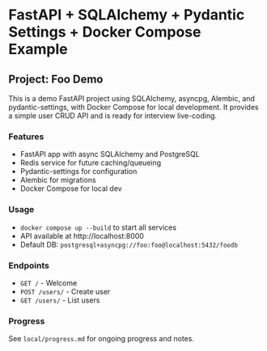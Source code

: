 # FastAPI + SQLAlchemy + Pydantic Settings + Docker Compose Example

## Project: Foo Demo

This is a demo FastAPI project using SQLAlchemy, asyncpg, Alembic, and pydantic-settings, with Docker Compose for local development. It provides a simple user CRUD API and is ready for interview live-coding.

### Features
- FastAPI app with async SQLAlchemy and PostgreSQL
- Redis service for future caching/queueing
- Pydantic-settings for configuration
- Alembic for migrations
- Docker Compose for local dev

### Usage

- `docker compose up --build` to start all services
- API available at http://localhost:8000
- Default DB: `postgresql+asyncpg://foo:foo@localhost:5432/foodb`

### Endpoints
- `GET /` - Welcome
- `POST /users/` - Create user
- `GET /users/` - List users

### Progress
See `local/progress.md` for ongoing progress and notes.
